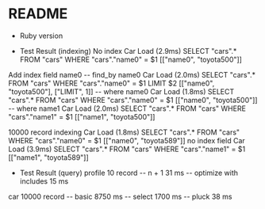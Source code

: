 # README

* Ruby version

* Test Result (indexing)
No index
Car Load (2.9ms)  SELECT "cars".* FROM "cars" WHERE "cars"."name0" = $1  [["name0", "toyota500"]]

Add index field name0
-- find_by name0
Car Load (2.0ms)  SELECT "cars".* FROM "cars" WHERE "cars"."name0" = $1 LIMIT $2  [["name0", "toyota500"], ["LIMIT", 1]]
-- where name0
Car Load (1.8ms)  SELECT "cars".* FROM "cars" WHERE "cars"."name0" = $1  [["name0", "toyota500"]]
-- where name1
Car Load (2.0ms)  SELECT "cars".* FROM "cars" WHERE "cars"."name1" = $1  [["name1", "toyota500"]]

10000 record
indexing
Car Load (1.8ms)  SELECT "cars".* FROM "cars" WHERE "cars"."name0" = $1  [["name0", "toyota589"]]
no index field
Car Load (3.9ms)  SELECT "cars".* FROM "cars" WHERE "cars"."name1" = $1  [["name1", "toyota589"]]

* Test Result (query)
profile 10 record
-- n + 1
31 ms
-- optimize with includes
15 ms

car 10000 record
-- basic
8750 ms
-- select
1700 ms
-- pluck
38 ms